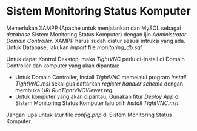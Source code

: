# Sistem Monitoring Status Komputer

Memerlukan XAMPP (Apache untuk menjalankan dan MySQL sebagai _database_ Sistem Monitoring Status Komputer) dengan ijin _Administrator Domain Controller_.
XAMPP harus sudah diatur sesuai intruksi yang ada.
Untuk Database, lakukan _import_ file _monitoring_db.sql_.

Untuk dapat Kontrol Dekstop, maka _TightVNC_ perlu di-install di Domain Controller dan komputer yang akan dipantau:
- Untuk Domain Controller, Install  _TightVNC_ memelalui program  _Install TightVNC.msi_ sekaligus daftarkan _register handler scheme_ dengan membuka _URI RunTightVNCViewer.reg_.
- Untuk komputer yang akan dipantau, Gunakan fitur _Deploy App_ di Sistem Monitoring Status Komputer lalu pilih _Install TightVNC.msi_.

Jangan lupa untuk atur file _config.php_ di Sistem Monitoring Status Komputer.
